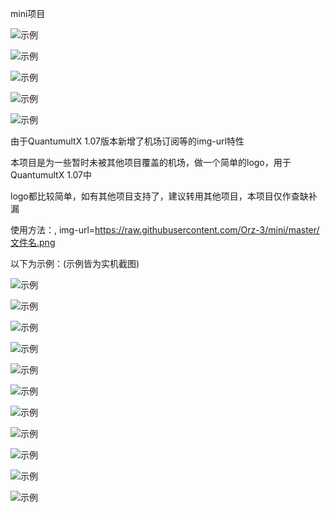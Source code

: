 
mini项目

![示例](https://raw.githubusercontent.com/Orz-3/mini/none/头部.png)

![示例](https://raw.githubusercontent.com/Orz-3/mini/none/示例1.jpg)

![示例](https://raw.githubusercontent.com/Orz-3/mini/none/示例2.jpg)

![示例](https://raw.githubusercontent.com/Orz-3/mini/none/示例3.jpg)

![示例](https://raw.githubusercontent.com/Orz-3/mini/none/示例4.jpg)

由于QuantumultX 1.07版本新增了机场订阅等的img-url特性

本项目是为一些暂时未被其他项目覆盖的机场，做一个简单的logo，用于QuantumultX 1.07中

logo都比较简单，如有其他项目支持了，建议转用其他项目，本项目仅作查缺补漏

使用方法：, img-url=https://raw.githubusercontent.com/Orz-3/mini/master/文件名.png

以下为示例：(示例皆为实机截图)

![示例](https://raw.githubusercontent.com/Orz-3/mini/none/photo0.jpg)

![示例](https://raw.githubusercontent.com/Orz-3/mini/none/photo1.jpg)

![示例](https://raw.githubusercontent.com/Orz-3/mini/none/photo2.jpg)

![示例](https://raw.githubusercontent.com/Orz-3/mini/none/photo3.jpg)

![示例](https://raw.githubusercontent.com/Orz-3/mini/none/photo4.jpg)

![示例](https://raw.githubusercontent.com/Orz-3/mini/none/photo5.png)

![示例](https://raw.githubusercontent.com/Orz-3/mini/none/photo6.jpg)

![示例](https://raw.githubusercontent.com/Orz-3/mini/none/photo7.jpg)

![示例](https://raw.githubusercontent.com/Orz-3/mini/none/photo8.jpg)

![示例](https://raw.githubusercontent.com/Orz-3/mini/none/photo9.jpg)

![示例](https://raw.githubusercontent.com/Orz-3/mini/none/photo10.jpg)
